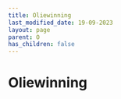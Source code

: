 ```yaml
---
title: Oliewinning
last_modified_date: 19-09-2023
layout: page
parent: O
has_children: false
---
```


Oliewinning
===========

